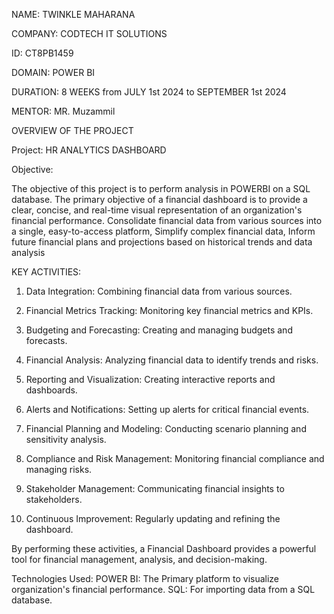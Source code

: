 NAME: TWINKLE MAHARANA

COMPANY: CODTECH IT SOLUTIONS

ID: CT8PB1459


DOMAIN: POWER BI

DURATION:  8 WEEKS from JULY 1st 2024 to SEPTEMBER 1st 2024

MENTOR: MR. Muzammil

OVERVIEW OF THE PROJECT

Project: HR ANALYTICS DASHBOARD

Objective:

The objective of this project is to perform analysis in POWERBI on a SQL database.
The primary objective of a financial dashboard is to provide a clear, concise, and real-time visual representation of an organization's financial performance. Consolidate financial data from various sources into a single, easy-to-access platform, Simplify complex financial data, Inform future financial plans and projections based on historical trends and data analysis

KEY ACTIVITIES:
1. Data Integration: Combining financial data from various sources.

2. Financial Metrics Tracking: Monitoring key financial metrics and KPIs.

3. Budgeting and Forecasting: Creating and managing budgets and forecasts.

4. Financial Analysis: Analyzing financial data to identify trends and risks.

5. Reporting and Visualization: Creating interactive reports and dashboards.

6. Alerts and Notifications: Setting up alerts for critical financial events.

7. Financial Planning and Modeling: Conducting scenario planning and sensitivity analysis.

8. Compliance and Risk Management: Monitoring financial compliance and managing risks.

9. Stakeholder Management: Communicating financial insights to stakeholders.

10. Continuous Improvement: Regularly updating and refining the dashboard.

By performing these activities, a Financial Dashboard provides a powerful tool for financial management, analysis, and decision-making.

Technologies Used:
POWER BI: The Primary platform to visualize organization's financial performance.
SQL: For importing data from a SQL database.

